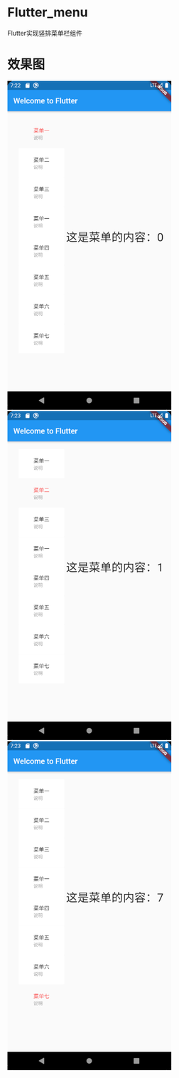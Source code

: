 # Flutter_menu
Flutter实现竖排菜单栏组件
# 效果图
![image](https://github.com/MyRong12138/Flutter_menu/blob/master/7e289083dfe77971f77c00dae831460.png)
![image](https://github.com/MyRong12138/Flutter_menu/blob/master/8ac3142cf60803531fd7c7659cf343c.png)
![image](https://github.com/MyRong12138/Flutter_menu/blob/master/e74910d5f7a712b37007ae4b6e9db11.png)
